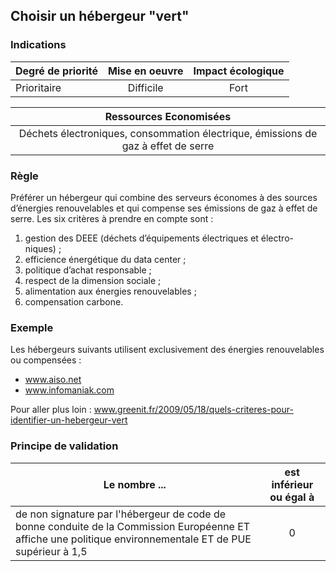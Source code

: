 ## Choisir un hébergeur "vert"
### Indications
| Degré de priorité |      Mise en oeuvre       |  Impact écologique    | 
|-------------------|:-------------------------:|:---------------------:|
|  Prioritaire      |  Difficile                |    Fort               | 


|Ressources Economisées                                      |
|:----------------------------------------------------------:|
|  Déchets électroniques, consommation électrique, émissions de gaz à effet de serre |

### Règle
Préférer un hébergeur qui combine des serveurs économes à des sources d’énergies renouvelables et qui compense ses émissions de gaz à effet de serre. Les six critères à prendre en compte sont :
1.	gestion des DEEE (déchets d’équipements électriques et électro- niques) ;
2.	efficience énergétique du data center ;
3.	politique d’achat responsable ;
4.	respect de la dimension sociale ;
5.	alimentation aux énergies renouvelables ;
6.	compensation carbone.

### Exemple
Les hébergeurs suivants utilisent exclusivement des énergies renouvelables ou compensées :
 - www.aiso.net
 - www.infomaniak.com

Pour aller plus loin :
www.greenit.fr/2009/05/18/quels-criteres-pour-identifier-un-hebergeur-vert

### Principe de validation

| Le nombre ...     | est inférieur ou égal à   |  
|-------------------|:-------------------------:|
| de non signature par l'hébergeur de code de bonne conduite de la Commission Européenne ET affiche une politique environnementale ET de PUE supérieur à 1,5  |  0 |
